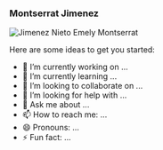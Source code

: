 ### Montserrat Jimenez 

<img src=https://github.com/EmelyMonserrat/EmelyMonserrat/assets/114194842/2d880402-d245-4f68-9862-45dafe02502c alt="Jimenez Nieto Emely Montserrat">



Here are some ideas to get you started:

- 🔭 I’m currently working on ...
- 🌱 I’m currently learning ...
- 👯 I’m looking to collaborate on ...
- 🤔 I’m looking for help with ...
- 💬 Ask me about ...
- 📫 How to reach me: ...
- 😄 Pronouns: ...
- ⚡ Fun fact: ...
